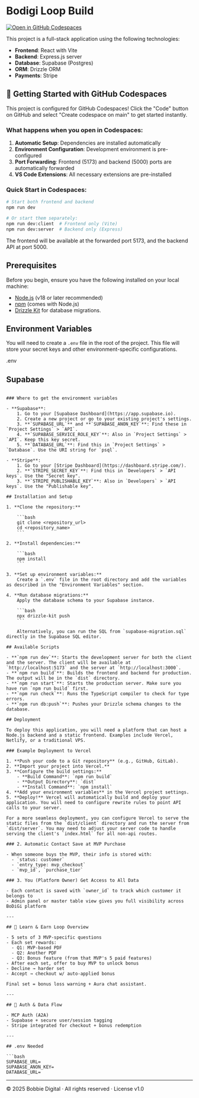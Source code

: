 # Bodigi Loop Build

[![Open in GitHub Codespaces](https://github.com/codespaces/badge.svg)](https://codespaces.new/bobbiedigital2025/bodigi_loop_build)

This project is a full-stack application using the following technologies:

- **Frontend**: React with Vite
- **Backend**: Express.js server
- **Database**: Supabase (Postgres)
- **ORM**: Drizzle ORM
- **Payments**: Stripe

## 🚀 Getting Started with GitHub Codespaces

This project is configured for GitHub Codespaces! Click the "Code" button on GitHub and select "Create codespace on main" to get started instantly.

### What happens when you open in Codespaces:
1. **Automatic Setup**: Dependencies are installed automatically
2. **Environment Configuration**: Development environment is pre-configured
3. **Port Forwarding**: Frontend (5173) and backend (5000) ports are automatically forwarded
4. **VS Code Extensions**: All necessary extensions are pre-installed

### Quick Start in Codespaces:
```bash
# Start both frontend and backend
npm run dev

# Or start them separately:
npm run dev:client  # Frontend only (Vite)
npm run dev:server  # Backend only (Express)
```

The frontend will be available at the forwarded port 5173, and the backend API at port 5000.

## Prerequisites

Before you begin, ensure you have the following installed on your local machine:

- [Node.js](https://nodejs.org/en/) (v18 or later recommended)
- [npm](https://www.npmjs.com/) (comes with Node.js)
- [Drizzle Kit](https://orm.drizzle.team/kit-docs/overview) for database migrations.

## Environment Variables

You will need to create a `.env` file in the root of the project. This file will store your secret keys and other environment-specific configurations.

.env

## Supabase

```

### Where to get the environment variables

- **Supabase**:
    1. Go to your [Supabase Dashboard](https://app.supabase.io).
    2. Create a new project or go to your existing project's settings.
    3. **`SUPABASE_URL`** and **`SUPABASE_ANON_KEY`**: Find these in `Project Settings` > `API`.
    4. **`SUPABASE_SERVICE_ROLE_KEY`**: Also in `Project Settings` > `API`. Keep this key secret.
    5. **`DATABASE_URL`**: Find this in `Project Settings` > `Database`. Use the URI string for `psql`.

- **Stripe**:
    1. Go to your [Stripe Dashboard](https://dashboard.stripe.com/).
    2. **`STRIPE_SECRET_KEY`**: Find this in `Developers` > `API keys`. Use the "Secret key".
    3. **`STRIPE_PUBLISHABLE_KEY`**: Also in `Developers` > `API keys`. Use the "Publishable key".

## Installation and Setup

1. **Clone the repository:**

    ```bash
    git clone <repository_url>
    cd <repository_name>
    ```

2. **Install dependencies:**

    ```bash
    npm install
    ```

3. **Set up environment variables:**
    Create a `.env` file in the root directory and add the variables as described in the "Environment Variables" section.

4. **Run database migrations:**
    Apply the database schema to your Supabase instance.

    ```bash
    npx drizzle-kit push
    ```

    Alternatively, you can run the SQL from `supabase-migration.sql` directly in the Supabase SQL editor.

## Available Scripts

- **`npm run dev`**: Starts the development server for both the client and the server. The client will be available at `http://localhost:5173` and the server at `http://localhost:3000`.
- **`npm run build`**: Builds the frontend and backend for production. The output will be in the `dist` directory.
- **`npm run start`**: Starts the production server. Make sure you have run `npm run build` first.
- **`npm run check`**: Runs the TypeScript compiler to check for type errors.
- **`npm run db:push`**: Pushes your Drizzle schema changes to the database.

## Deployment

To deploy this application, you will need a platform that can host a Node.js backend and a static frontend. Examples include Vercel, Netlify, or a traditional VPS.

### Example Deployment to Vercel

1. **Push your code to a Git repository** (e.g., GitHub, GitLab).
2. **Import your project into Vercel.**
3. **Configure the build settings:**
    - **Build Command**: `npm run build`
    - **Output Directory**: `dist`
    - **Install Command**: `npm install`
4. **Add your environment variables** in the Vercel project settings.
5. **Deploy!** Vercel will automatically build and deploy your application. You will need to configure rewrite rules to point API calls to your server.

For a more seamless deployment, you can configure Vercel to serve the static files from the `dist/client` directory and run the server from `dist/server`. You may need to adjust your server code to handle serving the client's `index.html` for all non-api routes.

### 2. Automatic Contact Save at MVP Purchase

- When someone buys the MVP, their info is stored with:
  - `status: customer`
  - `entry_type: mvp_checkout`
  - `mvp_id`, `purchase_tier`

### 3. You (Platform Owner) Get Access to All Data

- Each contact is saved with `owner_id` to track which customer it belongs to
- Admin panel or master table view gives you full visibility across BoDiGi platform

---

## 🔁 Learn & Earn Loop Overview

- 5 sets of 3 MVP-specific questions
- Each set rewards:
  - Q1: MVP-based PDF
  - Q2: Another PDF
  - Q3: Bonus feature (from that MVP's 5 paid features)
- After each set, offer to buy MVP to unlock bonus
- Decline → harder set
- Accept → checkout w/ auto-applied bonus

Final set = bonus loss warning + Aura chat assistant.

---

## 🔐 Auth & Data Flow

- MCP Auth (A2A)
- Supabase + secure user/session tagging
- Stripe integrated for checkout + bonus redemption

---

## .env Needed

```bash
SUPABASE_URL=
SUPABASE_ANON_KEY=
DATABASE_URL=
```

---

© 2025 Bobbie Digital · All rights reserved · License v1.0
